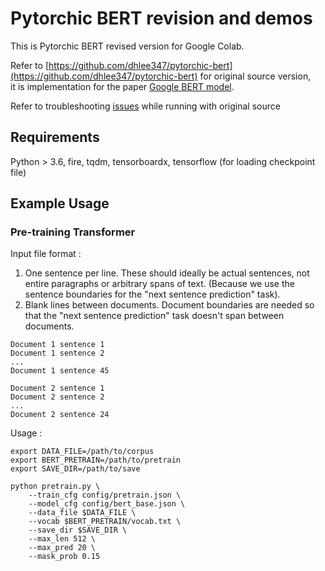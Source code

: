 
# Pytorchic BERT revision and demos
This is Pytorchic BERT revised version for Google Colab.

Refer to [https://github.com/dhlee347/pytorchic-bert](https://github.com/dhlee347/pytorchic-bert) for original source version,<br>
it is implementation for the paper [Google BERT model](https://arxiv.org/abs/1810.04805).

Refer to troubleshooting [issues](https://github.com/rightlit/pytorchic-bert-rev/issues) while running with original source 

## Requirements

Python > 3.6, fire, tqdm, tensorboardx,
tensorflow (for loading checkpoint file)


## Example Usage


### Pre-training Transformer
Input file format :
1. One sentence per line. These should ideally be actual sentences, not entire paragraphs or arbitrary spans of text. (Because we use the sentence boundaries for the "next sentence prediction" task).
2. Blank lines between documents. Document boundaries are needed so that the "next sentence prediction" task doesn't span between documents.
```
Document 1 sentence 1
Document 1 sentence 2
...
Document 1 sentence 45

Document 2 sentence 1
Document 2 sentence 2
...
Document 2 sentence 24
```
Usage :
```
export DATA_FILE=/path/to/corpus
export BERT_PRETRAIN=/path/to/pretrain
export SAVE_DIR=/path/to/save

python pretrain.py \
    --train_cfg config/pretrain.json \
    --model_cfg config/bert_base.json \
    --data_file $DATA_FILE \
    --vocab $BERT_PRETRAIN/vocab.txt \
    --save_dir $SAVE_DIR \
    --max_len 512 \
    --max_pred 20 \
    --mask_prob 0.15


